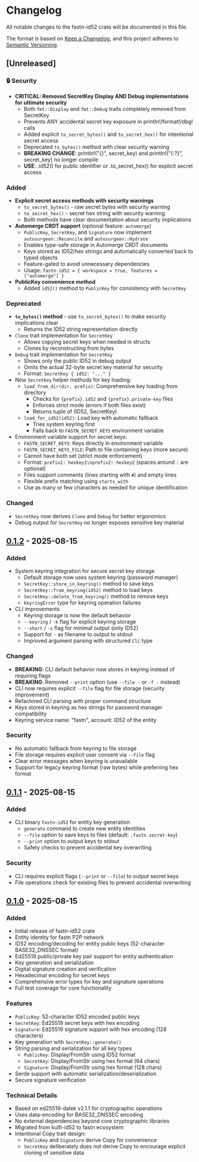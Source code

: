 # Changelog

All notable changes to the fastn-id52 crate will be documented in this file.

The format is based on [Keep a Changelog](https://keepachangelog.com/en/1.0.0/),
and this project adheres
to [Semantic Versioning](https://semver.org/spec/v2.0.0.html).

## [Unreleased]

### 🔒 Security

- **CRITICAL: Removed SecretKey Display AND Debug implementations for ultimate security**
  - Both `fmt::Display` and `fmt::Debug` traits completely removed from SecretKey
  - Prevents ANY accidental secret key exposure in println!/format!/dbg! calls
  - Added explicit `to_secret_bytes()` and `to_secret_hex()` for intentional secret access
  - Deprecated `to_bytes()` method with clear security warning
  - **BREAKING CHANGE**: println!("{}", secret_key) and println!("{:?}", secret_key) no longer compile
  - **USE**: .id52() for public identifier or .to_secret_hex() for explicit secret access

### Added

- **Explicit secret access methods with security warnings**
  - `to_secret_bytes()` - raw secret bytes with security warning
  - `to_secret_hex()` - secret hex string with security warning
  - Both methods have clear documentation about security implications
- **Automerge CRDT support** (optional feature: `automerge`)
  - `PublicKey`, `SecretKey`, and `Signature` now implement `autosurgeon::Reconcile` and `autosurgeon::Hydrate`
  - Enables type-safe storage in Automerge CRDT documents
  - Keys stored as ID52/hex strings and automatically converted back to typed objects
  - Feature-gated to avoid unnecessary dependencies
  - Usage: `fastn-id52 = { workspace = true, features = ["automerge"] }`
- **PublicKey convenience method**
  - Added `id52()` method to `PublicKey` for consistency with `SecretKey`

### Deprecated

- **`to_bytes()` method** - use `to_secret_bytes()` to make security implications clear
  - Returns the ID52 string representation directly
- `Clone` trait implementation for `SecretKey`
  - Allows copying secret keys when needed in structs
  - Clones by reconstructing from bytes
- `Debug` trait implementation for `SecretKey`
  - Shows only the public ID52 in debug output
  - Omits the actual 32-byte secret key material for security
  - Format: `SecretKey { id52: "..." }`
- New `SecretKey` helper methods for key loading:
  - `load_from_dir(dir, prefix)`: Comprehensive key loading from directory
    - Checks for `{prefix}.id52` and `{prefix}.private-key` files
    - Enforces strict mode (errors if both files exist)
    - Returns tuple of (ID52, SecretKey)
  - `load_for_id52(id52)`: Load key with automatic fallback
    - Tries system keyring first
    - Falls back to `FASTN_SECRET_KEYS` environment variable
- Environment variable support for secret keys:
  - `FASTN_SECRET_KEYS`: Keys directly in environment variable
  - `FASTN_SECRET_KEYS_FILE`: Path to file containing keys (more secure)
  - Cannot have both set (strict mode enforcement)
  - Format: `prefix1: hexkey1\nprefix2: hexkey2` (spaces around `:` are optional)
  - Files support comments (lines starting with `#`) and empty lines
  - Flexible prefix matching using `starts_with`
  - Use as many or few characters as needed for unique identification

### Changed

- `SecretKey` now derives `Clone` and `Debug` for better ergonomics
- Debug output for `SecretKey` no longer exposes sensitive key material

## [0.1.2] - 2025-08-15

### Added

- System keyring integration for secure secret key storage
  - Default storage now uses system keyring (password manager)
  - `SecretKey::store_in_keyring()` method to save keys
  - `SecretKey::from_keyring(id52)` method to load keys
  - `SecretKey::delete_from_keyring()` method to remove keys
  - `KeyringError` type for keyring operation failures
- CLI improvements
  - Keyring storage is now the default behavior
  - `--keyring` / `-k` flag for explicit keyring storage
  - `--short` / `-s` flag for minimal output (only ID52)
  - Support for `-` as filename to output to stdout
  - Improved argument parsing with structured `Cli` type

### Changed

- **BREAKING**: CLI default behavior now stores in keyring instead of requiring flags
- **BREAKING**: Removed `--print` option (use `--file -` or `-f -` instead)
- CLI now requires explicit `--file` flag for file storage (security improvement)
- Refactored CLI parsing with proper command structure
- Keys stored in keyring as hex strings for password manager compatibility
- Keyring service name: "fastn", account: ID52 of the entity

### Security

- No automatic fallback from keyring to file storage
- File storage requires explicit user consent via `--file` flag
- Clear error messages when keyring is unavailable
- Support for legacy keyring format (raw bytes) while preferring hex format

## [0.1.1] - 2025-08-15

### Added

- CLI binary `fastn-id52` for entity key generation
  - `generate` command to create new entity identities
  - `--file` option to save keys to files (default: `.fastn.secret-key`)
  - `--print` option to output keys to stdout
  - Safety checks to prevent accidental key overwriting

### Security

- CLI requires explicit flags (`--print` or `--file`) to output secret keys
- File operations check for existing files to prevent accidental overwriting

## [0.1.0] - 2025-08-15

### Added

- Initial release of fastn-id52 crate
- Entity identity for fastn P2P network
- ID52 encoding/decoding for entity public keys (52-character BASE32_DNSSEC format)
- Ed25519 public/private key pair support for entity authentication
- Key generation and serialization
- Digital signature creation and verification
- Hexadecimal encoding for secret keys
- Comprehensive error types for key and signature operations
- Full test coverage for core functionality

### Features

- `PublicKey`: 52-character ID52 encoded public keys
- `SecretKey`: Ed25519 secret keys with hex encoding
- `Signature`: Ed25519 signature support with hex encoding (128 characters)
- Key generation with `SecretKey::generate()`
- String parsing and serialization for all key types
    - `PublicKey`: Display/FromStr using ID52 format
    - `SecretKey`: Display/FromStr using hex format (64 chars)
    - `Signature`: Display/FromStr using hex format (128 chars)
- Serde support with automatic serialization/deserialization
- Secure signature verification

### Technical Details

- Based on ed25519-dalek v2.1.1 for cryptographic operations
- Uses data-encoding for BASE32_DNSSEC encoding
- No external dependencies beyond core cryptographic libraries
- Migrated from kulfi-id52 to fastn ecosystem
- Intentional Copy trait design:
    - `PublicKey` and `Signature` derive Copy for convenience
    - `SecretKey` deliberately does not derive Copy to encourage explicit
      cloning of sensitive data

[0.1.2]: https://github.com/fastn-stack/fastn/releases/tag/fastn-id52-v0.1.2
[0.1.1]: https://github.com/fastn-stack/fastn/releases/tag/fastn-id52-v0.1.1
[0.1.0]: https://github.com/fastn-stack/fastn/releases/tag/fastn-id52-v0.1.0
